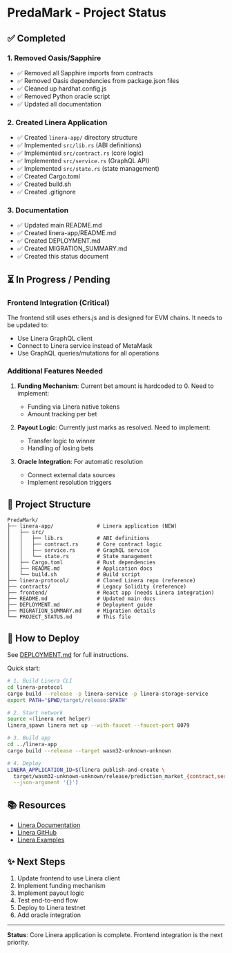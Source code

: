# PredaMark - Project Status

## ✅ Completed

### 1. Removed Oasis/Sapphire
- ✅ Removed all Sapphire imports from contracts
- ✅ Removed Oasis dependencies from package.json files
- ✅ Cleaned up hardhat.config.js
- ✅ Removed Python oracle script
- ✅ Updated all documentation

### 2. Created Linera Application
- ✅ Created `linera-app/` directory structure
- ✅ Implemented `src/lib.rs` (ABI definitions)
- ✅ Implemented `src/contract.rs` (core logic)
- ✅ Implemented `src/service.rs` (GraphQL API)
- ✅ Implemented `src/state.rs` (state management)
- ✅ Created Cargo.toml
- ✅ Created build.sh
- ✅ Created .gitignore

### 3. Documentation
- ✅ Updated main README.md
- ✅ Created linera-app/README.md
- ✅ Created DEPLOYMENT.md
- ✅ Created MIGRATION_SUMMARY.md
- ✅ Created this status document

## ⏳ In Progress / Pending

### Frontend Integration (Critical)
The frontend still uses ethers.js and is designed for EVM chains. It needs to be updated to:
- Use Linera GraphQL client
- Connect to Linera service instead of MetaMask
- Use GraphQL queries/mutations for all operations

### Additional Features Needed
1. **Funding Mechanism**: Current bet amount is hardcoded to 0. Need to implement:
   - Funding via Linera native tokens
   - Amount tracking per bet
   
2. **Payout Logic**: Currently just marks as resolved. Need to implement:
   - Transfer logic to winner
   - Handling of losing bets
   
3. **Oracle Integration**: For automatic resolution
   - Connect external data sources
   - Implement resolution triggers

## 📁 Project Structure

```
PredaMark/
├── linera-app/              # Linera application (NEW)
│   ├── src/
│   │   ├── lib.rs           # ABI definitions
│   │   ├── contract.rs      # Core contract logic
│   │   ├── service.rs       # GraphQL service
│   │   └── state.rs         # State management
│   ├── Cargo.toml           # Rust dependencies
│   ├── README.md            # Application docs
│   └── build.sh             # Build script
├── linera-protocol/         # Cloned Linera repo (reference)
├── contracts/               # Legacy Solidity (reference)
├── frontend/                # React app (needs Linera integration)
├── README.md                # Updated main docs
├── DEPLOYMENT.md            # Deployment guide
├── MIGRATION_SUMMARY.md     # Migration details
└── PROJECT_STATUS.md        # This file

```

## 🚀 How to Deploy

See [DEPLOYMENT.md](DEPLOYMENT.md) for full instructions.

Quick start:
```bash
# 1. Build Linera CLI
cd linera-protocol
cargo build --release -p linera-service -p linera-storage-service
export PATH="$PWD/target/release:$PATH"

# 2. Start network
source <(linera net helper)
linera_spawn linera net up --with-faucet --faucet-port 8079

# 3. Build app
cd ../linera-app
cargo build --release --target wasm32-unknown-unknown

# 4. Deploy
LINERA_APPLICATION_ID=$(linera publish-and-create \
  target/wasm32-unknown-unknown/release/prediction_market_{contract,service}.wasm \
  --json-argument '{}')
```

## 📚 Resources

- [Linera Documentation](https://linera.dev)
- [Linera GitHub](https://github.com/linera-io/linera-protocol)
- [Linera Examples](../../linera-protocol/examples)

## ✨ Next Steps

1. Update frontend to use Linera client
2. Implement funding mechanism
3. Implement payout logic  
4. Test end-to-end flow
5. Deploy to Linera testnet
6. Add oracle integration

---

**Status**: Core Linera application is complete. Frontend integration is the next priority.

